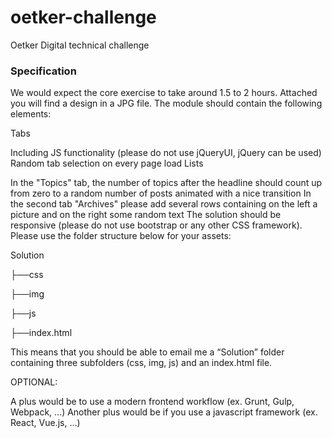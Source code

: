 # oetker-challenge
Oetker Digital technical challenge


### Specification
We would expect the core exercise to take around 1.5 to 2 hours.  Attached you will find a design in a JPG file. The module should contain the following elements:

Tabs

Including JS functionality (please do not use jQueryUI, jQuery can be used)
Random tab selection on every page load
Lists

In the "Topics" tab, the number of topics after the headline should count up from zero to a random number of posts animated with a nice transition
In the second tab "Archives" please add several rows containing on the left a picture and on the right some random text
The solution should be responsive (please do not use bootstrap or any other CSS framework). Please use the folder structure below for your assets:

Solution

├──css

├──img

├──js

├──index.html

This means that you should be able to email me a “Solution” folder containing three subfolders (css, img, js) and an index.html file.

OPTIONAL:

A plus would be to use a modern frontend workflow (ex. Grunt, Gulp, Webpack, …)
Another plus would be if you use a javascript framework (ex. React, Vue.js, …)
